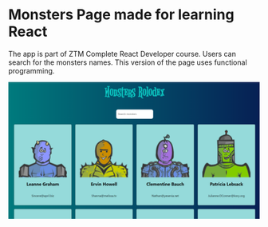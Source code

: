 # Monsters Page made for learning React
The app is part of ZTM Complete React Developer course. Users can search for the monsters names.
This version of the page uses functional programming.

<img src=screenshot.png width='600'>